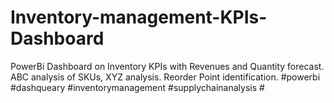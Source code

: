 # Inventory-management-KPIs-Dashboard
PowerBi Dashboard on Inventory KPIs with Revenues and Quantity forecast.
ABC analysis of SKUs, XYZ analysis. Reorder Point identification.
#powerbi #dashqueary #inventorymanagement #supplychainanalysis #
